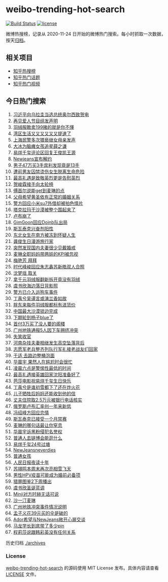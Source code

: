 # weibo-trending-hot-search

[![Build Status](https://github.com/justjavac/weibo-trending-hot-search/workflows/ci/badge.svg?branch=master)](https://github.com/justjavac/weibo-trending-hot-search/actions)
[![license](https://img.shields.io/github/license/justjavac/weibo-trending-hot-search)](https://github.com/justjavac/weibo-trending-hot-search/blob/master/LICENSE)

微博热搜榜，记录从 2020-11-24 日开始的微博热门搜索。每小时抓取一次数据，按天[归档](./archives)。

## 相关项目

- [知乎热搜榜](https://github.com/justjavac/zhihu-trending-top-search)
- [知乎热门话题](https://github.com/justjavac/zhihu-trending-hot-questions)
- [知乎热门视频](https://github.com/justjavac/zhihu-trending-hot-video)

## 今日热门搜索

<!-- BEGIN -->
<!-- 最后更新时间 Fri Nov 29 2024 02:12:50 GMT+0800 (China Standard Time) -->

1. [习近平向乌拉圭当选总统奥尔西致贺电](https://s.weibo.com//weibo?q=%23%E4%B9%A0%E8%BF%91%E5%B9%B3%E5%90%91%E4%B9%8C%E6%8B%89%E5%9C%AD%E5%BD%93%E9%80%89%E6%80%BB%E7%BB%9F%E5%A5%A5%E5%B0%94%E8%A5%BF%E8%87%B4%E8%B4%BA%E7%94%B5%23&Refer=new_time)
1. [再见爱人节目组发声明](https://s.weibo.com//weibo?q=%23%E5%86%8D%E8%A7%81%E7%88%B1%E4%BA%BA%E8%8A%82%E7%9B%AE%E7%BB%84%E5%8F%91%E5%A3%B0%E6%98%8E%23&t=31&band_rank=27&Refer=top)
1. [羽绒服敢卖199赌的就是你不懂](https://s.weibo.com//weibo?q=%23%E7%BE%BD%E7%BB%92%E6%9C%8D%E6%95%A2%E5%8D%96199%E8%B5%8C%E7%9A%84%E5%B0%B1%E6%98%AF%E4%BD%A0%E4%B8%8D%E6%87%82%23&t=31&band_rank=1&Refer=top)
1. [湾区生活又又又又又又提速了](https://s.weibo.com//weibo?q=%23%E6%B9%BE%E5%8C%BA%E7%94%9F%E6%B4%BB%E5%8F%88%E5%8F%88%E5%8F%88%E5%8F%88%E5%8F%88%E5%8F%88%E6%8F%90%E9%80%9F%E4%BA%86%23&t=31&band_rank=3&Refer=top)
1. [上海民警多次猥亵继女母亲发声](https://s.weibo.com//weibo?q=%23%E4%B8%8A%E6%B5%B7%E6%B0%91%E8%AD%A6%E5%A4%9A%E6%AC%A1%E7%8C%A5%E4%BA%B5%E7%BB%A7%E5%A5%B3%E6%AF%8D%E4%BA%B2%E5%8F%91%E5%A3%B0%23&t=31&band_rank=4&Refer=top)
1. [大冰为脑瘫女孩追星薛之谦](https://s.weibo.com//weibo?q=%23%E5%A4%A7%E5%86%B0%E4%B8%BA%E8%84%91%E7%98%AB%E5%A5%B3%E5%AD%A9%E8%BF%BD%E6%98%9F%E8%96%9B%E4%B9%8B%E8%B0%A6%23&t=31&band_rank=28&Refer=top)
1. [易烊千玺评论区回复王俊凯王源](https://s.weibo.com//weibo?q=%23%E6%98%93%E7%83%8A%E5%8D%83%E7%8E%BA%E8%AF%84%E8%AE%BA%E5%8C%BA%E5%9B%9E%E5%A4%8D%E7%8E%8B%E4%BF%8A%E5%87%AF%E7%8E%8B%E6%BA%90%23&t=31&band_rank=7&Refer=top)
1. [Newjeans宣布解约](https://s.weibo.com//weibo?q=%23Newjeans%E5%AE%A3%E5%B8%83%E8%A7%A3%E7%BA%A6%23&t=31&band_rank=8&Refer=top)
1. [男子47万买3手宾利发现竟是13手](https://s.weibo.com//weibo?q=%23%E7%94%B7%E5%AD%9047%E4%B8%87%E4%B9%B03%E6%89%8B%E5%AE%BE%E5%88%A9%E5%8F%91%E7%8E%B0%E7%AB%9F%E6%98%AF13%E6%89%8B%23&t=31&band_rank=12&Refer=top)
1. [遭前男友囚禁烫伤女生脱离生命危险](https://s.weibo.com//weibo?q=%23%E9%81%AD%E5%89%8D%E7%94%B7%E5%8F%8B%E5%9B%9A%E7%A6%81%E7%83%AB%E4%BC%A4%E5%A5%B3%E7%94%9F%E8%84%B1%E7%A6%BB%E7%94%9F%E5%91%BD%E5%8D%B1%E9%99%A9%23&t=31&band_rank=39&Refer=top)
1. [最高礼遇是致敬英烈更是告慰英烈](https://s.weibo.com//weibo?q=%23%E6%9C%80%E9%AB%98%E7%A4%BC%E9%81%87%E6%98%AF%E8%87%B4%E6%95%AC%E8%8B%B1%E7%83%88%E6%9B%B4%E6%98%AF%E5%91%8A%E6%85%B0%E8%8B%B1%E7%83%88%23&t=31&band_rank=37&Refer=top)
1. [贺峻霖接手向太轮椅](https://s.weibo.com//weibo?q=%23%E8%B4%BA%E5%B3%BB%E9%9C%96%E6%8E%A5%E6%89%8B%E5%90%91%E5%A4%AA%E8%BD%AE%E6%A4%85%23&t=31&band_rank=11&Refer=top)
1. [傅首尔说能get到麦琳的点](https://s.weibo.com//weibo?q=%23%E5%82%85%E9%A6%96%E5%B0%94%E8%AF%B4%E8%83%BDget%E5%88%B0%E9%BA%A6%E7%90%B3%E7%9A%84%E7%82%B9%23&t=31&band_rank=12&Refer=top)
1. [父母希望黄圣依有正常的婚姻关系](https://s.weibo.com//weibo?q=%23%E7%88%B6%E6%AF%8D%E5%B8%8C%E6%9C%9B%E9%BB%84%E5%9C%A3%E4%BE%9D%E6%9C%89%E6%AD%A3%E5%B8%B8%E7%9A%84%E5%A9%9A%E5%A7%BB%E5%85%B3%E7%B3%BB%23&t=31&band_rank=2&Refer=top)
1. [警方回应小米su7外借却被拍色情片](https://s.weibo.com//weibo?q=%23%E8%AD%A6%E6%96%B9%E5%9B%9E%E5%BA%94%E5%B0%8F%E7%B1%B3su7%E5%A4%96%E5%80%9F%E5%8D%B4%E8%A2%AB%E6%8B%8D%E8%89%B2%E6%83%85%E7%89%87%23&t=31&band_rank=19&Refer=top)
1. [塔克拉玛干沙漠被整个围起来了](https://s.weibo.com//weibo?q=%23%E5%A1%94%E5%85%8B%E6%8B%89%E7%8E%9B%E5%B9%B2%E6%B2%99%E6%BC%A0%E8%A2%AB%E6%95%B4%E4%B8%AA%E5%9B%B4%E8%B5%B7%E6%9D%A5%E4%BA%86%23&t=31&band_rank=26&Refer=top)
1. [卢布崩了](https://s.weibo.com//weibo?q=%E5%8D%A2%E5%B8%83%E5%B4%A9%E4%BA%86&t=31&band_rank=15&Refer=top)
1. [GimGoon回应Doinb队出局](https://s.weibo.com//weibo?q=%23GimGoon%E5%9B%9E%E5%BA%94Doinb%E9%98%9F%E5%87%BA%E5%B1%80%23&t=31&band_rank=33&Refer=top)
1. [斯瓦泰克兴奋剂阳性](https://s.weibo.com//weibo?q=%23%E6%96%AF%E7%93%A6%E6%B3%B0%E5%85%8B%E5%85%B4%E5%A5%8B%E5%89%82%E9%98%B3%E6%80%A7%23&t=31&band_rank=11&Refer=top)
1. [东北女生在南方被冻到怀疑人生](https://s.weibo.com//weibo?q=%23%E4%B8%9C%E5%8C%97%E5%A5%B3%E7%94%9F%E5%9C%A8%E5%8D%97%E6%96%B9%E8%A2%AB%E5%86%BB%E5%88%B0%E6%80%80%E7%96%91%E4%BA%BA%E7%94%9F%23&t=31&band_rank=5&Refer=top)
1. [龚俊生日漫游旅行家](https://s.weibo.com//weibo?q=%23%E9%BE%9A%E4%BF%8A%E7%94%9F%E6%97%A5%E6%BC%AB%E6%B8%B8%E6%97%85%E8%A1%8C%E5%AE%B6%23&t=31&band_rank=20&Refer=top)
1. [突然发现国内夫妻很少见戴婚戒](https://s.weibo.com//weibo?q=%23%E7%AA%81%E7%84%B6%E5%8F%91%E7%8E%B0%E5%9B%BD%E5%86%85%E5%A4%AB%E5%A6%BB%E5%BE%88%E5%B0%91%E8%A7%81%E6%88%B4%E5%A9%9A%E6%88%92%23&t=31&band_rank=21&Refer=top)
1. [麦琳全职妈妈带两娃的KPI被忽视](https://s.weibo.com//weibo?q=%23%E9%BA%A6%E7%90%B3%E5%85%A8%E8%81%8C%E5%A6%88%E5%A6%88%E5%B8%A6%E4%B8%A4%E5%A8%83%E7%9A%84KPI%E8%A2%AB%E5%BF%BD%E8%A7%86%23&t=31&band_rank=27&Refer=top)
1. [梅艳芳 拜拜](https://s.weibo.com//weibo?q=%E6%A2%85%E8%89%B3%E8%8A%B3%20%E6%8B%9C%E6%8B%9C&t=31&band_rank=9&Refer=top)
1. [时代峰峻回应朱志鑫苏新皓双人合照](https://s.weibo.com//weibo?q=%23%E6%97%B6%E4%BB%A3%E5%B3%B0%E5%B3%BB%E5%9B%9E%E5%BA%94%E6%9C%B1%E5%BF%97%E9%91%AB%E8%8B%8F%E6%96%B0%E7%9A%93%E5%8F%8C%E4%BA%BA%E5%90%88%E7%85%A7%23&t=31&band_rank=22&Refer=top)
1. [沈梦瑶 取关](https://s.weibo.com//weibo?q=%E6%B2%88%E6%A2%A6%E7%91%B6%20%E5%8F%96%E5%85%B3&t=31&band_rank=13&Refer=top)
1. [拿千元羽绒服翻新拆开竟没有羽绒](https://s.weibo.com//weibo?q=%23%E6%8B%BF%E5%8D%83%E5%85%83%E7%BE%BD%E7%BB%92%E6%9C%8D%E7%BF%BB%E6%96%B0%E6%8B%86%E5%BC%80%E7%AB%9F%E6%B2%A1%E6%9C%89%E7%BE%BD%E7%BB%92%23&t=31&band_rank=18&Refer=top)
1. [虞书欣海边落日背影照](https://s.weibo.com//weibo?q=%23%E8%99%9E%E4%B9%A6%E6%AC%A3%E6%B5%B7%E8%BE%B9%E8%90%BD%E6%97%A5%E8%83%8C%E5%BD%B1%E7%85%A7%23&t=31&band_rank=35&Refer=top)
1. [警方已介入运狗车事件](https://s.weibo.com//weibo?q=%23%E8%AD%A6%E6%96%B9%E5%B7%B2%E4%BB%8B%E5%85%A5%E8%BF%90%E7%8B%97%E8%BD%A6%E4%BA%8B%E4%BB%B6%23&t=31&band_rank=36&Refer=top)
1. [丁禹兮吴谨言或演兰香如故](https://s.weibo.com//weibo?q=%23%E4%B8%81%E7%A6%B9%E5%85%AE%E5%90%B4%E8%B0%A8%E8%A8%80%E6%88%96%E6%BC%94%E5%85%B0%E9%A6%99%E5%A6%82%E6%95%85%23&t=31&band_rank=16&Refer=top)
1. [胖东来每件羽绒服都标有进货价](https://s.weibo.com//weibo?q=%23%E8%83%96%E4%B8%9C%E6%9D%A5%E6%AF%8F%E4%BB%B6%E7%BE%BD%E7%BB%92%E6%9C%8D%E9%83%BD%E6%A0%87%E6%9C%89%E8%BF%9B%E8%B4%A7%E4%BB%B7%23&t=31&band_rank=20&Refer=top)
1. [中国最大沙漠锁边完成](https://s.weibo.com//weibo?q=%23%E4%B8%AD%E5%9B%BD%E6%9C%80%E5%A4%A7%E6%B2%99%E6%BC%A0%E9%94%81%E8%BE%B9%E5%AE%8C%E6%88%90%23&t=31&band_rank=19&Refer=top)
1. [下期轮到杨子blue了](https://s.weibo.com//weibo?q=%23%E4%B8%8B%E6%9C%9F%E8%BD%AE%E5%88%B0%E6%9D%A8%E5%AD%90blue%E4%BA%86%23&t=31&band_rank=24&Refer=top)
1. [首付3万买了没人要的阁楼](https://s.weibo.com//weibo?q=%E9%A6%96%E4%BB%983%E4%B8%87%E4%B9%B0%E4%BA%86%E6%B2%A1%E4%BA%BA%E8%A6%81%E7%9A%84%E9%98%81%E6%A5%BC&t=31&band_rank=33&Refer=top)
1. [广州地铁通报5人因下车拥挤冲突](https://s.weibo.com//weibo?q=%23%E5%B9%BF%E5%B7%9E%E5%9C%B0%E9%93%81%E9%80%9A%E6%8A%A55%E4%BA%BA%E5%9B%A0%E4%B8%8B%E8%BD%A6%E6%8B%A5%E6%8C%A4%E5%86%B2%E7%AA%81%23&t=31&band_rank=31&Refer=top)
1. [失笑收官](https://s.weibo.com//weibo?q=%23%E5%A4%B1%E7%AC%91%E6%94%B6%E5%AE%98%23&t=31&band_rank=35&Refer=top)
1. [河南杂技夫妻相继发生高空坠落背后](https://s.weibo.com//weibo?q=%23%E6%B2%B3%E5%8D%97%E6%9D%82%E6%8A%80%E5%A4%AB%E5%A6%BB%E7%9B%B8%E7%BB%A7%E5%8F%91%E7%94%9F%E9%AB%98%E7%A9%BA%E5%9D%A0%E8%90%BD%E8%83%8C%E5%90%8E%23&t=31&band_rank=32&Refer=top)
1. [志愿军老兵整齐列队行军礼接老战友们回家](https://s.weibo.com//weibo?q=%23%E5%BF%97%E6%84%BF%E5%86%9B%E8%80%81%E5%85%B5%E6%95%B4%E9%BD%90%E5%88%97%E9%98%9F%E8%A1%8C%E5%86%9B%E7%A4%BC%E6%8E%A5%E8%80%81%E6%88%98%E5%8F%8B%E4%BB%AC%E5%9B%9E%E5%AE%B6%23&t=31&band_rank=37&Refer=top)
1. [于适 去路边整桶泡面](https://s.weibo.com//weibo?q=%E4%BA%8E%E9%80%82%20%E5%8E%BB%E8%B7%AF%E8%BE%B9%E6%95%B4%E6%A1%B6%E6%B3%A1%E9%9D%A2&t=31&band_rank=17&Refer=top)
1. [华晨宇 果然人在尴尬时会很忙](https://s.weibo.com//weibo?q=%E5%8D%8E%E6%99%A8%E5%AE%87%20%E6%9E%9C%E7%84%B6%E4%BA%BA%E5%9C%A8%E5%B0%B4%E5%B0%AC%E6%97%B6%E4%BC%9A%E5%BE%88%E5%BF%99&t=31&band_rank=37&Refer=top)
1. [凌晨六点是警惕性最低的时间](https://s.weibo.com//weibo?q=%E5%87%8C%E6%99%A8%E5%85%AD%E7%82%B9%E6%98%AF%E8%AD%A6%E6%83%95%E6%80%A7%E6%9C%80%E4%BD%8E%E7%9A%84%E6%97%B6%E9%97%B4&t=31&band_rank=46&Refer=top)
1. [最高礼遇接英雄回家沈阳准备好了](https://s.weibo.com//weibo?q=%23%E6%9C%80%E9%AB%98%E7%A4%BC%E9%81%87%E6%8E%A5%E8%8B%B1%E9%9B%84%E5%9B%9E%E5%AE%B6%E6%B2%88%E9%98%B3%E5%87%86%E5%A4%87%E5%A5%BD%E4%BA%86%23&t=31&band_rank=48&Refer=top)
1. [芭莎电影祝易烊千玺生日快乐](https://s.weibo.com//weibo?q=%23%E8%8A%AD%E8%8E%8E%E7%94%B5%E5%BD%B1%E7%A5%9D%E6%98%93%E7%83%8A%E5%8D%83%E7%8E%BA%E7%94%9F%E6%97%A5%E5%BF%AB%E4%B9%90%23&t=31&band_rank=42&Refer=top)
1. [丁禹兮是谁初雪都下了还在炸火花](https://s.weibo.com//weibo?q=%23%E4%B8%81%E7%A6%B9%E5%85%AE%E6%98%AF%E8%B0%81%E5%88%9D%E9%9B%AA%E9%83%BD%E4%B8%8B%E4%BA%86%E8%BF%98%E5%9C%A8%E7%82%B8%E7%81%AB%E8%8A%B1%23&t=31&band_rank=30&Refer=top)
1. [儿子牺牲后妈妈还能收到他的信](https://s.weibo.com//weibo?q=%23%E5%84%BF%E5%AD%90%E7%89%BA%E7%89%B2%E5%90%8E%E5%A6%88%E5%A6%88%E8%BF%98%E8%83%BD%E6%94%B6%E5%88%B0%E4%BB%96%E7%9A%84%E4%BF%A1%23&t=31&band_rank=23&Refer=top)
1. [丈夫住院取2.5万元被银行电话核实](https://s.weibo.com//weibo?q=%23%E4%B8%88%E5%A4%AB%E4%BD%8F%E9%99%A2%E5%8F%962.5%E4%B8%87%E5%85%83%E8%A2%AB%E9%93%B6%E8%A1%8C%E7%94%B5%E8%AF%9D%E6%A0%B8%E5%AE%9E%23&t=31&band_rank=42&Refer=top)
1. [俄罗斯卢布汇率创一年来新低](https://s.weibo.com//weibo?q=%23%E4%BF%84%E7%BD%97%E6%96%AF%E5%8D%A2%E5%B8%83%E6%B1%87%E7%8E%87%E5%88%9B%E4%B8%80%E5%B9%B4%E6%9D%A5%E6%96%B0%E4%BD%8E%23&t=31&band_rank=38&Refer=top)
1. [冯绍峰方回应恋情](https://s.weibo.com//weibo?q=%23%E5%86%AF%E7%BB%8D%E5%B3%B0%E6%96%B9%E5%9B%9E%E5%BA%94%E6%81%8B%E6%83%85%23&t=31&band_rank=41&Refer=top)
1. [斯瓦泰克已接受一个月禁赛](https://s.weibo.com//weibo?q=%23%E6%96%AF%E7%93%A6%E6%B3%B0%E5%85%8B%E5%B7%B2%E6%8E%A5%E5%8F%97%E4%B8%80%E4%B8%AA%E6%9C%88%E7%A6%81%E8%B5%9B%23&t=31&band_rank=48&Refer=top)
1. [麦琳的哪句话最让你窒息](https://s.weibo.com//weibo?q=%23%E9%BA%A6%E7%90%B3%E7%9A%84%E5%93%AA%E5%8F%A5%E8%AF%9D%E6%9C%80%E8%AE%A9%E4%BD%A0%E7%AA%92%E6%81%AF%23&t=31&band_rank=40&Refer=top)
1. [华晨宇诉黑粉侵犯名誉权](https://s.weibo.com//weibo?q=%23%E5%8D%8E%E6%99%A8%E5%AE%87%E8%AF%89%E9%BB%91%E7%B2%89%E4%BE%B5%E7%8A%AF%E5%90%8D%E8%AA%89%E6%9D%83%23&t=31&band_rank=50&Refer=top)
1. [普通人去链博会能逛什么](https://s.weibo.com//weibo?q=%23%E6%99%AE%E9%80%9A%E4%BA%BA%E5%8E%BB%E9%93%BE%E5%8D%9A%E4%BC%9A%E8%83%BD%E9%80%9B%E4%BB%80%E4%B9%88%23&t=31&band_rank=3&Refer=top)
1. [易烊千玺24号过塘](https://s.weibo.com//weibo?q=%23%E6%98%93%E7%83%8A%E5%8D%83%E7%8E%BA24%E5%8F%B7%E8%BF%87%E5%A1%98%23&t=31&band_rank=20&Refer=top)
1. [NewJeansneverdies](https://s.weibo.com//weibo?q=%23NewJeansneverdies%23&t=31&band_rank=14&Refer=top)
1. [普通女孩](https://s.weibo.com//weibo?q=%E6%99%AE%E9%80%9A%E5%A5%B3%E5%AD%A9&t=31&band_rank=39&Refer=top)
1. [人民日报夜读十年](https://s.weibo.com//weibo?q=%23%E4%BA%BA%E6%B0%91%E6%97%A5%E6%8A%A5%E5%A4%9C%E8%AF%BB%E5%8D%81%E5%B9%B4%23&t=31&band_rank=47&Refer=top)
1. [苏翊鸣本周末再次亮相雪飞天](https://s.weibo.com//weibo?q=%23%E8%8B%8F%E7%BF%8A%E9%B8%A3%E6%9C%AC%E5%91%A8%E6%9C%AB%E5%86%8D%E6%AC%A1%E4%BA%AE%E7%9B%B8%E9%9B%AA%E9%A3%9E%E5%A4%A9%23&t=31&band_rank=25&Refer=top)
1. [男性HPV疫苗可能成为婚前必备项](https://s.weibo.com//weibo?q=%23%E7%94%B7%E6%80%A7HPV%E7%96%AB%E8%8B%97%E5%8F%AF%E8%83%BD%E6%88%90%E4%B8%BA%E5%A9%9A%E5%89%8D%E5%BF%85%E5%A4%87%E9%A1%B9%23&t=31&band_rank=49&Refer=top)
1. [猎罪图鉴2下周播出](https://s.weibo.com//weibo?q=%23%E7%8C%8E%E7%BD%AA%E5%9B%BE%E9%89%B42%E4%B8%8B%E5%91%A8%E6%92%AD%E5%87%BA%23&t=31&band_rank=44&Refer=top)
1. [虞书欣圣诞蓝调](https://s.weibo.com//weibo?q=%23%E8%99%9E%E4%B9%A6%E6%AC%A3%E5%9C%A3%E8%AF%9E%E8%93%9D%E8%B0%83%23&t=31&band_rank=29&Refer=top)
1. [Minji对方时赫无话可说](https://s.weibo.com//weibo?q=%23Minji%E5%AF%B9%E6%96%B9%E6%97%B6%E8%B5%AB%E6%97%A0%E8%AF%9D%E5%8F%AF%E8%AF%B4%23&t=31&band_rank=40&Refer=top)
1. [沙一汀麦琳](https://s.weibo.com//weibo?q=%E6%B2%99%E4%B8%80%E6%B1%80%E9%BA%A6%E7%90%B3&t=31&band_rank=6&Refer=top)
1. [广州地铁冲突事件情况说明](https://s.weibo.com//weibo?q=%23%E5%B9%BF%E5%B7%9E%E5%9C%B0%E9%93%81%E5%86%B2%E7%AA%81%E4%BA%8B%E4%BB%B6%E6%83%85%E5%86%B5%E8%AF%B4%E6%98%8E%23&t=31&band_rank=10&Refer=top)
1. [孟子义花39元买的伞是破的](https://s.weibo.com//weibo?q=%E5%AD%9F%E5%AD%90%E4%B9%89%E8%8A%B139%E5%85%83%E4%B9%B0%E7%9A%84%E4%BC%9E%E6%98%AF%E7%A0%B4%E7%9A%84&t=31&band_rank=34&Refer=top)
1. [Ador希望与NewJeans敞开心扉交谈](https://s.weibo.com//weibo?q=%23Ador%E5%B8%8C%E6%9C%9B%E4%B8%8ENewJeans%E6%95%9E%E5%BC%80%E5%BF%83%E6%89%89%E4%BA%A4%E8%B0%88%23&t=31&band_rank=43&Refer=top)
1. [马龙学长到底带了多少pin](https://s.weibo.com//weibo?q=%23%E9%A9%AC%E9%BE%99%E5%AD%A6%E9%95%BF%E5%88%B0%E5%BA%95%E5%B8%A6%E4%BA%86%E5%A4%9A%E5%B0%91pin%23&t=31&band_rank=45&Refer=top)
1. [程莉莎说跟韩彩英没有任何关系](https://s.weibo.com//weibo?q=%23%E7%A8%8B%E8%8E%89%E8%8E%8E%E8%AF%B4%E8%B7%9F%E9%9F%A9%E5%BD%A9%E8%8B%B1%E6%B2%A1%E6%9C%89%E4%BB%BB%E4%BD%95%E5%85%B3%E7%B3%BB%23&t=31&band_rank=50&Refer=top)

<!-- END -->

历史归档 [./archives](./archives)

### License

[weibo-trending-hot-search](https://github.com/justjavac/weibo-trending-hot-search) 的源码使用 MIT License
发布。具体内容请查看 [LICENSE](./LICENSE) 文件。
